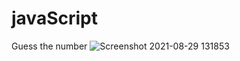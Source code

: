 # javaScript
 Guess the number
![Screenshot 2021-08-29 131853](https://user-images.githubusercontent.com/89638877/131242924-3e931b97-342f-4ff1-ad1d-85b4157b4101.png)



